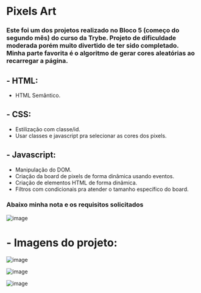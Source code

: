 # Pixels Art

### Este foi um dos projetos realizado no Bloco 5 (começo do segundo mês) do curso da Trybe. Projeto de dificuldade moderada porém muito divertido de ter sido completado. Minha parte favorita é o algoritmo de gerar cores aleatórias ao recarregar a página.

## - HTML:
  - HTML Semântico.

## - CSS:
  - Estilização com classe/id.
  - Usar classes e javascript pra selecionar as cores dos pixels.

## - Javascript:
  - Manipulação do DOM.
  - Criação da board de pixels de forma dinâmica usando eventos.
  - Criação de elementos HTML de forma dinâmica.
  - Filtros com condicionais pra atender o tamanho específico do board.

### Abaixo minha nota e os requisitos solicitados

![image](https://user-images.githubusercontent.com/68545727/118413054-bc34c000-b673-11eb-9f9f-06568e0d601c.png)

# - Imagens do projeto:
![image](https://user-images.githubusercontent.com/68545727/120834973-1e2d6a80-c53a-11eb-8d98-9f92a5507de9.png)

![image](https://user-images.githubusercontent.com/68545727/120835046-356c5800-c53a-11eb-96f7-8e0bbe2f6c83.png)

![image](https://user-images.githubusercontent.com/68545727/120835083-40bf8380-c53a-11eb-8ca7-c200ad7b6f58.png)
